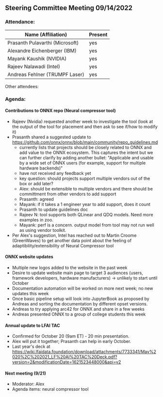 ## Steering Committee Meeting 09/14/2022

### Attendance:

| Name (Affiliation)              | Present  |
| ------------------------------- | -------- |
| Prasanth Pulavarthi (Microsoft) | yes   |
| Alexandre Eichenberger (IBM)    | yes   |
| Mayank Kaushik (NVIDIA)         | yes   |
| Rajeev Nalawadi (Intel)         | yes   |
| Andreas Fehlner (TRUMPF Laser)  | yes   |

Other attendees: 

### Agenda:

  #### Contributions to ONNX repo (Neural compressor tool)
  - Rajeev (Nvidia) requested another week to investigate the tool (look at the output of the tool for placement and then ask to see if/how to modify it)
  - Prasanth shared a suggested update to https://github.com/onnx/onnx/blob/main/community/repo_guidelines.md
     - currently lists that projects should be closely related to ONNX and add value to the ONNX ecosystem. This captures the intent but we can further clarify by adding another bullet: "Applicable and usable by a wide set of ONNX users (for example, support for multiple hardware backends)"
     - have not received any feedback yet
     - key question: should projects support multiple vendors out of the box or add later?
     - Alex: should be extensible to multiple vendors and there should be committment from other vendors to add support
     - Prasanth: agreed
     - Mayank: if it takes a 1 engineer year to add support, does it count
     - Prasanth to update guidelines doc
     - Rajeev N: tool supports both QLinear and QDQ models. Need more examples in zoo.
     - Mayank: perf is a concern. output model from tool may not run well as using vendor toolkit.
  - Per Alex's suggestion, Intel has reached out to Martin Croome (GreenWaves) to get another data point about the feeling of adaptibility/extensibility of Neural Compressor tool
  
  #### ONNX website updates
  - Multiple new logos added to the website in the past week
  - Desire to update website main page to target 3 audiences (users, framework developers, hardware manufacturers) -> unlikely to start until October
  - Documentation automation will be worked on more next week; no new updates this week
  - Once basic pipeline setup will look into JupyterBook as proposed by Andreas and sorting the documentation by different opset versions.
  - Andreas to try applying arc42 for ONNX and share in a few weeks
  - Andreas presented ONNX to a group of college students this week
     
  #### Annual update to LFAI TAC
  - Confirmed for October 20 (9am ET) - 20 min presentation.
  - Alex will put it together; Prasanth can help in early October.
  - Last year's deck at https://wiki.lfaidata.foundation/download/attachments/7733341/May%2020%2C%202021_LF%20AI%20TAC%20Deck.pdf?version=2&modificationDate=1621523448000&api=v2
  
  #### Next meeting (9/21)
  - Moderator: Alex
  - Agenda items: neural compressor tool
